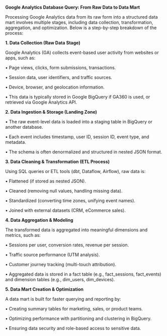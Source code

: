 **Google Analytics Database Query: From Raw Data to Data Mart**

Processing Google Analytics data from its raw form into a structured data mart involves multiple stages, including data collection, transformation, aggregation, and optimization. Below is a step-by-step breakdown of the process:

**1. Data Collection (Raw Data Stage)** 

Google Analytics (GA) collects event-based user activity from websites or apps, such as:

• Page views, clicks, form submissions, transactions.

• Session data, user identifiers, and traffic sources.

• Device, browser, and geolocation information.

• This data is typically stored in Google BigQuery if GA360 is used, or retrieved via Google Analytics API.

**2. Data Ingestion & Storage (Landing Zone)**

 • The raw event-level data is loaded into a staging table in BigQuery or another database.

 • Each event includes timestamp, user ID, session ID, event type, and metadata.

 • The schema is often denormalized and structured in nested JSON format.

**3. Data Cleaning & Transformation (ETL Process)**

Using SQL queries or ETL tools (dbt, Dataflow, Airflow), raw data is:
	
 • Flattened (if stored as nested JSON).

 • Cleaned (removing null values, handling missing data).

 • Standardized (converting time zones, unifying event names).

 • Joined with external datasets (CRM, eCommerce sales).

**4. Data Aggregation & Modeling**

The transformed data is aggregated into meaningful dimensions and metrics, such as:
	
 • Sessions per user, conversion rates, revenue per session.

 • Traffic source performance (UTM analysis).

 • Customer journey tracking (multi-touch attribution).

 • Aggregated data is stored in a fact table (e.g., fact_sessions, fact_events) and dimension tables (e.g., dim_users, dim_devices).

**5. Data Mart Creation & Optimization**

A data mart is built for faster querying and reporting by:
	
 • Creating summary tables for marketing, sales, or product teams.

 • Optimizing performance with partitioning and clustering in BigQuery.

 • Ensuring data security and role-based access to sensitive data.

